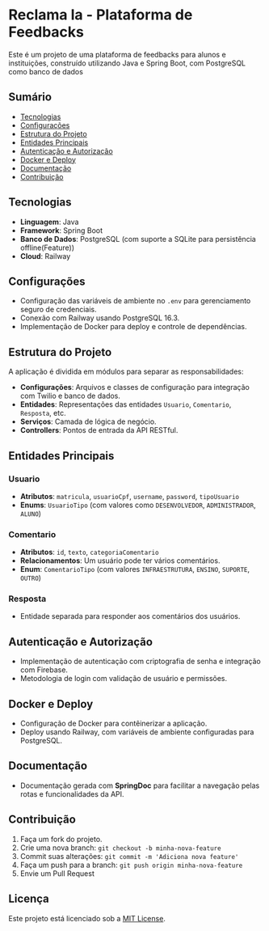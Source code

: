 # Reclama la - Plataforma de Feedbacks

Este é um projeto de uma plataforma de feedbacks para alunos e instituições, construído utilizando Java e Spring Boot, com PostgreSQL como banco de dados

## Sumário

- [Tecnologias](#tecnologias)
- [Configurações](#configurações)
- [Estrutura do Projeto](#estrutura-do-projeto)
- [Entidades Principais](#entidades-principais)
- [Autenticação e Autorização](#autenticação-e-autorização)
- [Docker e Deploy](#docker-e-deploy)
- [Documentação](#documentação)
- [Contribuição](#contribuição)

## Tecnologias

- **Linguagem**: Java
- **Framework**: Spring Boot
- **Banco de Dados**: PostgreSQL (com suporte a SQLite para persistência offline(Feature))
- **Cloud**: Railway


## Configurações

- Configuração das variáveis de ambiente no `.env` para gerenciamento seguro de credenciais.
- Conexão com Railway usando PostgreSQL 16.3.
- Implementação de Docker para deploy e controle de dependências.

## Estrutura do Projeto

A aplicação é dividida em módulos para separar as responsabilidades:

- **Configurações**: Arquivos e classes de configuração para integração com Twilio e banco de dados.
- **Entidades**: Representações das entidades `Usuario`, `Comentario`, `Resposta`, etc.
- **Serviços**: Camada de lógica de negócio.
- **Controllers**: Pontos de entrada da API RESTful.

## Entidades Principais

### Usuario
- **Atributos**: `matricula`, `usuarioCpf`, `username`, `password`, `tipoUsuario`
- **Enums**: `UsuarioTipo` (com valores como `DESENVOLVEDOR`, `ADMINISTRADOR`, `ALUNO`)

### Comentario
- **Atributos**: `id`, `texto`, `categoriaComentario`
- **Relacionamentos**: Um usuário pode ter vários comentários.
- **Enum**: `ComentarioTipo` (com valores `INFRAESTRUTURA`, `ENSINO`, `SUPORTE`, `OUTRO`)

### Resposta
- Entidade separada para responder aos comentários dos usuários.

## Autenticação e Autorização

- Implementação de autenticação com criptografia de senha e integração com Firebase.
- Metodologia de login com validação de usuário e permissões.

## Docker e Deploy

- Configuração de Docker para contêinerizar a aplicação.
- Deploy usando Railway, com variáveis de ambiente configuradas para PostgreSQL.

## Documentação

- Documentação gerada com **SpringDoc** para facilitar a navegação pelas rotas e funcionalidades da API.

## Contribuição

1. Faça um fork do projeto.
2. Crie uma nova branch: `git checkout -b minha-nova-feature`
3. Commit suas alterações: `git commit -m 'Adiciona nova feature'`
4. Faça um push para a branch: `git push origin minha-nova-feature`
5. Envie um Pull Request

## Licença

Este projeto está licenciado sob a [MIT License](LICENSE).
